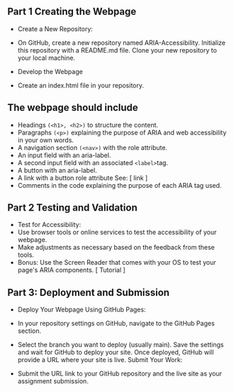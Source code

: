 
## Part 1 Creating the Webpage

- Create a New Repository:

- On GitHub, create a new repository named ARIA-Accessibility.
Initialize this repository with a README.md file. Clone your new repository to your local machine.
- Develop the Webpage
- Create an index.html file in your repository.

## The webpage should include

- Headings `(<h1>, <h2>)` to structure the content.
- Paragraphs `(<p>)` explaining the purpose of ARIA and web accessibility in your own words.
- A navigation section `(<nav>)` with the role attribute.
- An input field with an aria-label.
- A second input field with an associated `<label>`tag.
- A button with an aria-label.
- A link with a button role attribute See: [ link ]
- Comments in the code explaining the purpose of each ARIA tag used.

## Part 2 Testing and Validation

- Test for Accessibility:
- Use browser tools or online services to test the accessibility of your webpage.
- Make adjustments as necessary based on the feedback from these tools.
- Bonus: Use the Screen Reader that comes with your OS to test your page's ARIA components. [ Tutorial ]

## Part 3: Deployment and Submission

- Deploy Your Webpage Using GitHub Pages:

- In your repository settings on GitHub, navigate to the GitHub Pages section.
- Select the branch you want to deploy (usually main).
Save the settings and wait for GitHub to deploy your site.
Once deployed, GitHub will provide a URL where your site is live.
Submit Your Work:

- Submit the URL link to your GitHub repository and the live site as your assignment submission.